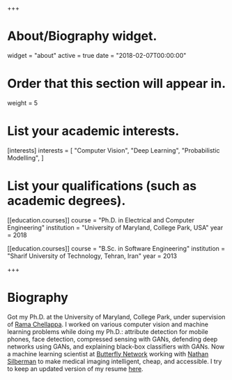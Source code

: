 +++
# About/Biography widget.
widget = "about"
active = true
date = "2018-02-07T00:00:00"

# Order that this section will appear in.
weight = 5

# List your academic interests.
[interests]
  interests = [
  	"Computer Vision",
	"Deep Learning",
  	"Probabilistic Modelling",
  ]

# List your qualifications (such as academic degrees).
[[education.courses]]
  course = "Ph.D. in Electrical and Computer Engineering"
  institution = "University of Maryland, College Park, USA"
  year = 2018

[[education.courses]]
  course = "B.Sc. in Software Engineering"
  institution = "Sharif University of Technology, Tehran, Iran"
  year = 2013
 
+++

# Biography
Got my Ph.D. at the University of Maryland, College Park, under supervision of [Rama Chellappa](http://www.cfar.umd.edu/~rama/). I worked on various computer vision and machine learning problems while doing my Ph.D.: attribute detection for mobile phones, face detection, compressed sensing with GANs, defending deep networks using GANs, and explaining black-box classifiers with GANs. Now a machine learning scientist at [Butterfly Network](http://butterflynetwork.com) working with [Nathan Silberman](https://cs.nyu.edu/~silberman/) to make medical imaging intelligent, cheap, and accessible. I try to keep an updated version of my resume [here](http://www.umiacs.umd.edu/~pouya/resume.pdf).
